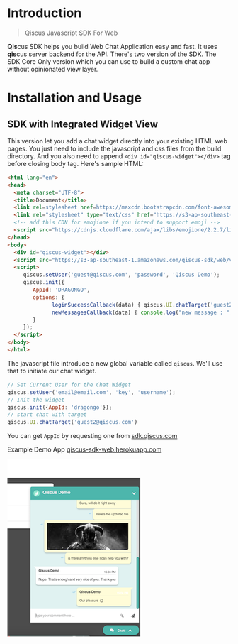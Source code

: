 # Introduction

> Qiscus Javascript SDK For Web

**Qis**cus SDK helps you build Web Chat Application easy and fast. It uses **qis**cus server backend for the API.
There's two version of the SDK. The SDK Core Only version which you can use to build a custom chat app without opinionated view layer.

# Installation and Usage

## SDK with Integrated Widget View

This version let you add a chat widget directly into your existing HTML web pages. 
You just need to include the javascript and css files from the build directory. 
And you also need to append `<div id="qiscus-widget"></div>` tag before closing body tag. Here's sample HTML:

``` html
<html lang="en">
<head>
  <meta charset="UTF-8">
  <title>Document</title>
  <link rel=stylesheet href=https://maxcdn.bootstrapcdn.com/font-awesome/4.6.3/css/font-awesome.min.css>
  <link rel="stylesheet" type="text/css" href="https://s3-ap-southeast-1.amazonaws.com/qiscus-sdk/web/v1.5.0/css/qiscus-sdk.1.5.0.css">
  <!-- add this CDN for emojione if you intend to support emoji -->
  <script src="https://cdnjs.cloudflare.com/ajax/libs/emojione/2.2.7/lib/js/emojione.min.js"></script>
</head>
<body>
  <div id="qiscus-widget"></div>
  <script src="https://s3-ap-southeast-1.amazonaws.com/qiscus-sdk/web/v1.5.0/js/qiscus-sdk.1.5.0.js"></script>
  <script>
     qiscus.setUser('guest@qiscus.com', 'password', 'Qiscus Demo');
     qiscus.init({
        AppId: 'DRAGONGO',
        options: {
              loginSuccessCallback(data) { qiscus.UI.chatTarget('guest2@qiscus.com') },
              newMessagesCallback(data) { console.log("new message : ", data) }
        }
     });
  </script>
</body>
</html>
```

The javascript file introduce a new global variable called `qiscus`. We'll use that to initiate our chat widget.

``` javascript
// Set Current User for the Chat Widget
qiscus.setUser('email@email.com', 'key', 'username');
// Init the widget
qiscus.init({AppId: 'dragongo'});
// start chat with target
qiscus.UI.chatTarget('guest2@qiscus.com')
```

You can get `AppId` by requesting one from [sdk.qiscus.com](http://sdk.qiscus.com)

Example Demo App [qiscus-sdk-web.herokuapp.com](http://qiscus-sdk-web.herokuapp.com)


![qiscus SDK demo](sdk-show.png)

